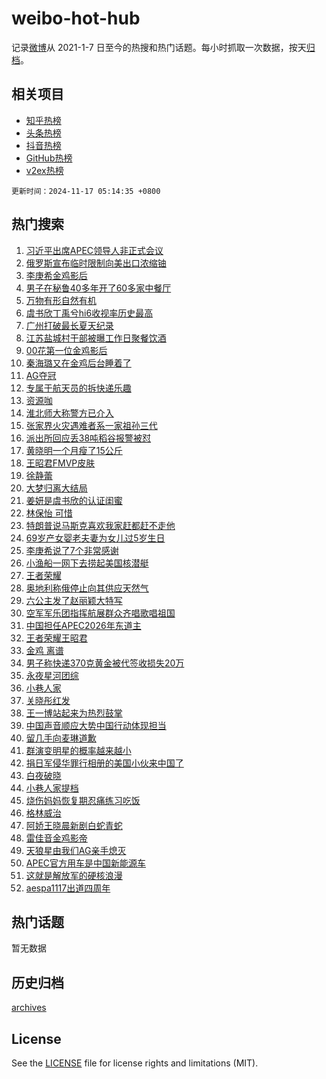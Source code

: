 # weibo-hot-hub

记录[微博](https://www.weibo.com)从 2021-1-7 日至今的热搜和热门话题。每小时抓取一次数据，按天[归档](archives)。

## 相关项目

- [知乎热榜](https://github.com/lonnyzhang423/zhihu-hot-hub)
- [头条热榜](https://github.com/lonnyzhang423/toutiao-hot-hub)
- [抖音热榜](https://github.com/lonnyzhang423/douyin-hot-hub)
- [GitHub热榜](https://github.com/lonnyzhang423/github-hot-hub)
- [v2ex热榜](https://github.com/lonnyzhang423/v2ex-hot-hub)


`更新时间：2024-11-17 05:14:35 +0800`

## 热门搜索

1. [习近平出席APEC领导人非正式会议](https://m.weibo.cn/search?containerid=100103type%3D1%26t%3D10%26q%3D%23%E4%B9%A0%E8%BF%91%E5%B9%B3%E5%87%BA%E5%B8%ADAPEC%E9%A2%86%E5%AF%BC%E4%BA%BA%E9%9D%9E%E6%AD%A3%E5%BC%8F%E4%BC%9A%E8%AE%AE%23&stream_entry_id=51&isnewpage=1&extparam=seat%3D1%26pos%3D0%26filter_type%3Drealtimehot%26stream_entry_id%3D51%26c_type%3D51%26dgr%3D0%26q%3D%2523%25E4%25B9%25A0%25E8%25BF%2591%25E5%25B9%25B3%25E5%2587%25BA%25E5%25B8%25ADAPEC%25E9%25A2%2586%25E5%25AF%25BC%25E4%25BA%25BA%25E9%259D%259E%25E6%25AD%25A3%25E5%25BC%258F%25E4%25BC%259A%25E8%25AE%25AE%2523%26cate%3D10103%26display_time%3D1731791674%26pre_seqid%3D1731791674163063337398)
1. [俄罗斯宣布临时限制向美出口浓缩铀](https://m.weibo.cn/search?containerid=100103type%3D1%26t%3D10%26q%3D%23%E4%BF%84%E7%BD%97%E6%96%AF%E5%AE%A3%E5%B8%83%E4%B8%B4%E6%97%B6%E9%99%90%E5%88%B6%E5%90%91%E7%BE%8E%E5%87%BA%E5%8F%A3%E6%B5%93%E7%BC%A9%E9%93%80%23&stream_entry_id=31&isnewpage=1&extparam=seat%3D1%26flag%3D2%26realpos%3D1%26stream_entry_id%3D31%26pos%3D0%26lcate%3D5001%26filter_type%3Drealtimehot%26cate%3D5001%26q%3D%2523%25E4%25BF%2584%25E7%25BD%2597%25E6%2596%25AF%25E5%25AE%25A3%25E5%25B8%2583%25E4%25B8%25B4%25E6%2597%25B6%25E9%2599%2590%25E5%2588%25B6%25E5%2590%2591%25E7%25BE%258E%25E5%2587%25BA%25E5%258F%25A3%25E6%25B5%2593%25E7%25BC%25A9%25E9%2593%2580%2523%26dgr%3D0%26c_type%3D31%26band_rank%3D1%26display_time%3D1731791674%26pre_seqid%3D1731791674163063337398)
1. [李庚希金鸡影后](https://m.weibo.cn/search?containerid=100103type%3D1%26t%3D10%26q%3D%23%E6%9D%8E%E5%BA%9A%E5%B8%8C%E9%87%91%E9%B8%A1%E5%BD%B1%E5%90%8E%23&stream_entry_id=31&isnewpage=1&extparam=seat%3D1%26flag%3D0%26realpos%3D2%26stream_entry_id%3D31%26pos%3D1%26lcate%3D5001%26filter_type%3Drealtimehot%26cate%3D5001%26q%3D%2523%25E6%259D%258E%25E5%25BA%259A%25E5%25B8%258C%25E9%2587%2591%25E9%25B8%25A1%25E5%25BD%25B1%25E5%2590%258E%2523%26dgr%3D0%26c_type%3D31%26band_rank%3D2%26display_time%3D1731791674%26pre_seqid%3D1731791674163063337398)
1. [男子在秘鲁40多年开了60多家中餐厅](https://m.weibo.cn/search?containerid=100103type%3D1%26t%3D10%26q%3D%23%E7%94%B7%E5%AD%90%E5%9C%A8%E7%A7%98%E9%B2%8140%E5%A4%9A%E5%B9%B4%E5%BC%80%E4%BA%8660%E5%A4%9A%E5%AE%B6%E4%B8%AD%E9%A4%90%E5%8E%85%23&stream_entry_id=31&isnewpage=1&extparam=seat%3D1%26flag%3D0%26realpos%3D3%26stream_entry_id%3D31%26pos%3D2%26lcate%3D5001%26filter_type%3Drealtimehot%26cate%3D5001%26q%3D%2523%25E7%2594%25B7%25E5%25AD%2590%25E5%259C%25A8%25E7%25A7%2598%25E9%25B2%258140%25E5%25A4%259A%25E5%25B9%25B4%25E5%25BC%2580%25E4%25BA%258660%25E5%25A4%259A%25E5%25AE%25B6%25E4%25B8%25AD%25E9%25A4%2590%25E5%258E%2585%2523%26dgr%3D0%26c_type%3D31%26band_rank%3D3%26display_time%3D1731791674%26pre_seqid%3D1731791674163063337398)
1. [万物有形自然有机](https://m.weibo.cn/search?containerid=100103type%3D1%26t%3D10%26q%3D%23%E4%B8%87%E7%89%A9%E6%9C%89%E5%BD%A2%E8%87%AA%E7%84%B6%E6%9C%89%E6%9C%BA%23&stream_entry_id=31&isnewpage=1&extparam=seat%3D1%26is_ad_pos%3D1%26stream_entry_id%3D31%26pos%3D3%26lcate%3D5001%26cate%3D5001%26band_rank%3D4%26filter_type%3Drealtimehot%26q%3D%2523%25E4%25B8%2587%25E7%2589%25A9%25E6%259C%2589%25E5%25BD%25A2%25E8%2587%25AA%25E7%2584%25B6%25E6%259C%2589%25E6%259C%25BA%2523%26c_type%3D31%26dgr%3D0%26topic_ad%3D1%26adid%3D264329%26display_time%3D1731791674%26pre_seqid%3D1731791674163063337398)
1. [虞书欣丁禹兮hi6收视率历史最高](https://m.weibo.cn/search?containerid=100103type%3D1%26t%3D10%26q%3D%23%E8%99%9E%E4%B9%A6%E6%AC%A3%E4%B8%81%E7%A6%B9%E5%85%AEhi6%E6%94%B6%E8%A7%86%E7%8E%87%E5%8E%86%E5%8F%B2%E6%9C%80%E9%AB%98%23&stream_entry_id=31&isnewpage=1&extparam=seat%3D1%26flag%3D0%26realpos%3D4%26stream_entry_id%3D31%26pos%3D4%26lcate%3D5001%26filter_type%3Drealtimehot%26cate%3D5001%26q%3D%2523%25E8%2599%259E%25E4%25B9%25A6%25E6%25AC%25A3%25E4%25B8%2581%25E7%25A6%25B9%25E5%2585%25AEhi6%25E6%2594%25B6%25E8%25A7%2586%25E7%258E%2587%25E5%258E%2586%25E5%258F%25B2%25E6%259C%2580%25E9%25AB%2598%2523%26dgr%3D0%26c_type%3D31%26band_rank%3D4%26display_time%3D1731791674%26pre_seqid%3D1731791674163063337398)
1. [广州打破最长夏天纪录](https://m.weibo.cn/search?containerid=100103type%3D1%26t%3D10%26q%3D%23%E5%B9%BF%E5%B7%9E%E6%89%93%E7%A0%B4%E6%9C%80%E9%95%BF%E5%A4%8F%E5%A4%A9%E7%BA%AA%E5%BD%95%23&stream_entry_id=31&isnewpage=1&extparam=seat%3D1%26flag%3D0%26realpos%3D5%26stream_entry_id%3D31%26pos%3D5%26lcate%3D5001%26filter_type%3Drealtimehot%26cate%3D5001%26q%3D%2523%25E5%25B9%25BF%25E5%25B7%259E%25E6%2589%2593%25E7%25A0%25B4%25E6%259C%2580%25E9%2595%25BF%25E5%25A4%258F%25E5%25A4%25A9%25E7%25BA%25AA%25E5%25BD%2595%2523%26dgr%3D0%26c_type%3D31%26band_rank%3D5%26display_time%3D1731791674%26pre_seqid%3D1731791674163063337398)
1. [江苏盐城村干部被曝工作日聚餐饮酒](https://m.weibo.cn/search?containerid=100103type%3D1%26t%3D10%26q%3D%23%E6%B1%9F%E8%8B%8F%E7%9B%90%E5%9F%8E%E6%9D%91%E5%B9%B2%E9%83%A8%E8%A2%AB%E6%9B%9D%E5%B7%A5%E4%BD%9C%E6%97%A5%E8%81%9A%E9%A4%90%E9%A5%AE%E9%85%92%23&stream_entry_id=31&isnewpage=1&extparam=seat%3D1%26flag%3D0%26realpos%3D6%26stream_entry_id%3D31%26pos%3D6%26lcate%3D5001%26filter_type%3Drealtimehot%26cate%3D5001%26q%3D%2523%25E6%25B1%259F%25E8%258B%258F%25E7%259B%2590%25E5%259F%258E%25E6%259D%2591%25E5%25B9%25B2%25E9%2583%25A8%25E8%25A2%25AB%25E6%259B%259D%25E5%25B7%25A5%25E4%25BD%259C%25E6%2597%25A5%25E8%2581%259A%25E9%25A4%2590%25E9%25A5%25AE%25E9%2585%2592%2523%26dgr%3D0%26c_type%3D31%26band_rank%3D6%26display_time%3D1731791674%26pre_seqid%3D1731791674163063337398)
1. [00花第一位金鸡影后](https://m.weibo.cn/search?containerid=100103type%3D1%26t%3D10%26q%3D00%E8%8A%B1%E7%AC%AC%E4%B8%80%E4%BD%8D%E9%87%91%E9%B8%A1%E5%BD%B1%E5%90%8E&stream_entry_id=31&isnewpage=1&extparam=seat%3D1%26flag%3D0%26realpos%3D7%26stream_entry_id%3D31%26pos%3D7%26lcate%3D5001%26filter_type%3Drealtimehot%26cate%3D5001%26q%3D00%25E8%258A%25B1%25E7%25AC%25AC%25E4%25B8%2580%25E4%25BD%258D%25E9%2587%2591%25E9%25B8%25A1%25E5%25BD%25B1%25E5%2590%258E%26dgr%3D0%26c_type%3D31%26band_rank%3D7%26display_time%3D1731791674%26pre_seqid%3D1731791674163063337398)
1. [秦海璐又在金鸡后台睡着了](https://m.weibo.cn/search?containerid=100103type%3D1%26t%3D10%26q%3D%E7%A7%A6%E6%B5%B7%E7%92%90%E5%8F%88%E5%9C%A8%E9%87%91%E9%B8%A1%E5%90%8E%E5%8F%B0%E7%9D%A1%E7%9D%80%E4%BA%86&stream_entry_id=31&isnewpage=1&extparam=seat%3D1%26flag%3D2%26realpos%3D8%26stream_entry_id%3D31%26pos%3D8%26lcate%3D5001%26filter_type%3Drealtimehot%26cate%3D5001%26q%3D%25E7%25A7%25A6%25E6%25B5%25B7%25E7%2592%2590%25E5%258F%2588%25E5%259C%25A8%25E9%2587%2591%25E9%25B8%25A1%25E5%2590%258E%25E5%258F%25B0%25E7%259D%25A1%25E7%259D%2580%25E4%25BA%2586%26dgr%3D0%26c_type%3D31%26band_rank%3D8%26display_time%3D1731791674%26pre_seqid%3D1731791674163063337398)
1. [AG夺冠](https://m.weibo.cn/search?containerid=100103type%3D1%26t%3D10%26q%3DAG%E5%A4%BA%E5%86%A0&stream_entry_id=31&isnewpage=1&extparam=seat%3D1%26flag%3D16%26realpos%3D9%26stream_entry_id%3D31%26pos%3D9%26lcate%3D5001%26filter_type%3Drealtimehot%26cate%3D5001%26q%3DAG%25E5%25A4%25BA%25E5%2586%25A0%26dgr%3D0%26c_type%3D31%26band_rank%3D9%26display_time%3D1731791674%26pre_seqid%3D1731791674163063337398)
1. [专属于航天员的拆快递乐趣](https://m.weibo.cn/search?containerid=100103type%3D1%26t%3D10%26q%3D%23%E4%B8%93%E5%B1%9E%E4%BA%8E%E8%88%AA%E5%A4%A9%E5%91%98%E7%9A%84%E6%8B%86%E5%BF%AB%E9%80%92%E4%B9%90%E8%B6%A3%23&stream_entry_id=31&isnewpage=1&extparam=seat%3D1%26flag%3D1%26realpos%3D10%26stream_entry_id%3D31%26pos%3D10%26lcate%3D5001%26filter_type%3Drealtimehot%26cate%3D5001%26q%3D%2523%25E4%25B8%2593%25E5%25B1%259E%25E4%25BA%258E%25E8%2588%25AA%25E5%25A4%25A9%25E5%2591%2598%25E7%259A%2584%25E6%258B%2586%25E5%25BF%25AB%25E9%2580%2592%25E4%25B9%2590%25E8%25B6%25A3%2523%26dgr%3D0%26c_type%3D31%26band_rank%3D10%26display_time%3D1731791674%26pre_seqid%3D1731791674163063337398)
1. [资源咖](https://m.weibo.cn/search?containerid=100103type%3D1%26t%3D10%26q%3D%E8%B5%84%E6%BA%90%E5%92%96&stream_entry_id=31&isnewpage=1&extparam=seat%3D1%26flag%3D2%26realpos%3D11%26stream_entry_id%3D31%26pos%3D11%26lcate%3D5001%26filter_type%3Drealtimehot%26cate%3D5001%26q%3D%25E8%25B5%2584%25E6%25BA%2590%25E5%2592%2596%26dgr%3D0%26c_type%3D31%26band_rank%3D11%26display_time%3D1731791674%26pre_seqid%3D1731791674163063337398)
1. [淮北师大称警方已介入](https://m.weibo.cn/search?containerid=100103type%3D1%26t%3D10%26q%3D%23%E6%B7%AE%E5%8C%97%E5%B8%88%E5%A4%A7%E7%A7%B0%E8%AD%A6%E6%96%B9%E5%B7%B2%E4%BB%8B%E5%85%A5%23&stream_entry_id=31&isnewpage=1&extparam=seat%3D1%26flag%3D1%26realpos%3D12%26stream_entry_id%3D31%26pos%3D12%26lcate%3D5001%26filter_type%3Drealtimehot%26cate%3D5001%26q%3D%2523%25E6%25B7%25AE%25E5%258C%2597%25E5%25B8%2588%25E5%25A4%25A7%25E7%25A7%25B0%25E8%25AD%25A6%25E6%2596%25B9%25E5%25B7%25B2%25E4%25BB%258B%25E5%2585%25A5%2523%26dgr%3D0%26c_type%3D31%26band_rank%3D12%26display_time%3D1731791674%26pre_seqid%3D1731791674163063337398)
1. [张家界火灾遇难者系一家祖孙三代](https://m.weibo.cn/search?containerid=100103type%3D1%26t%3D10%26q%3D%23%E5%BC%A0%E5%AE%B6%E7%95%8C%E7%81%AB%E7%81%BE%E9%81%87%E9%9A%BE%E8%80%85%E7%B3%BB%E4%B8%80%E5%AE%B6%E7%A5%96%E5%AD%99%E4%B8%89%E4%BB%A3%23&stream_entry_id=31&isnewpage=1&extparam=seat%3D1%26flag%3D2%26realpos%3D13%26stream_entry_id%3D31%26pos%3D13%26lcate%3D5001%26filter_type%3Drealtimehot%26cate%3D5001%26q%3D%2523%25E5%25BC%25A0%25E5%25AE%25B6%25E7%2595%258C%25E7%2581%25AB%25E7%2581%25BE%25E9%2581%2587%25E9%259A%25BE%25E8%2580%2585%25E7%25B3%25BB%25E4%25B8%2580%25E5%25AE%25B6%25E7%25A5%2596%25E5%25AD%2599%25E4%25B8%2589%25E4%25BB%25A3%2523%26dgr%3D0%26c_type%3D31%26band_rank%3D13%26display_time%3D1731791674%26pre_seqid%3D1731791674163063337398)
1. [派出所回应丢38吨稻谷报警被怼](https://m.weibo.cn/search?containerid=100103type%3D1%26t%3D10%26q%3D%23%E6%B4%BE%E5%87%BA%E6%89%80%E5%9B%9E%E5%BA%94%E4%B8%A238%E5%90%A8%E7%A8%BB%E8%B0%B7%E6%8A%A5%E8%AD%A6%E8%A2%AB%E6%80%BC%23&stream_entry_id=31&isnewpage=1&extparam=seat%3D1%26flag%3D0%26realpos%3D14%26stream_entry_id%3D31%26pos%3D14%26lcate%3D5001%26filter_type%3Drealtimehot%26cate%3D5001%26q%3D%2523%25E6%25B4%25BE%25E5%2587%25BA%25E6%2589%2580%25E5%259B%259E%25E5%25BA%2594%25E4%25B8%25A238%25E5%2590%25A8%25E7%25A8%25BB%25E8%25B0%25B7%25E6%258A%25A5%25E8%25AD%25A6%25E8%25A2%25AB%25E6%2580%25BC%2523%26dgr%3D0%26c_type%3D31%26band_rank%3D14%26display_time%3D1731791674%26pre_seqid%3D1731791674163063337398)
1. [黄晓明一个月瘦了15公斤](https://m.weibo.cn/search?containerid=100103type%3D1%26t%3D10%26q%3D%E9%BB%84%E6%99%93%E6%98%8E%E4%B8%80%E4%B8%AA%E6%9C%88%E7%98%A6%E4%BA%8615%E5%85%AC%E6%96%A4&stream_entry_id=31&isnewpage=1&extparam=seat%3D1%26flag%3D2%26realpos%3D15%26stream_entry_id%3D31%26pos%3D15%26lcate%3D5001%26filter_type%3Drealtimehot%26cate%3D5001%26q%3D%25E9%25BB%2584%25E6%2599%2593%25E6%2598%258E%25E4%25B8%2580%25E4%25B8%25AA%25E6%259C%2588%25E7%2598%25A6%25E4%25BA%258615%25E5%2585%25AC%25E6%2596%25A4%26dgr%3D0%26c_type%3D31%26band_rank%3D15%26display_time%3D1731791674%26pre_seqid%3D1731791674163063337398)
1. [王昭君FMVP皮肤](https://m.weibo.cn/search?containerid=100103type%3D1%26t%3D10%26q%3D%23%E7%8E%8B%E6%98%AD%E5%90%9BFMVP%E7%9A%AE%E8%82%A4%23&stream_entry_id=31&isnewpage=1&extparam=seat%3D1%26flag%3D0%26realpos%3D16%26stream_entry_id%3D31%26pos%3D16%26lcate%3D5001%26filter_type%3Drealtimehot%26cate%3D5001%26q%3D%2523%25E7%258E%258B%25E6%2598%25AD%25E5%2590%259BFMVP%25E7%259A%25AE%25E8%2582%25A4%2523%26dgr%3D0%26c_type%3D31%26band_rank%3D16%26display_time%3D1731791674%26pre_seqid%3D1731791674163063337398)
1. [徐静蕾](https://m.weibo.cn/search?containerid=100103type%3D1%26t%3D10%26q%3D%E5%BE%90%E9%9D%99%E8%95%BE&stream_entry_id=31&isnewpage=1&extparam=seat%3D1%26flag%3D0%26realpos%3D17%26stream_entry_id%3D31%26pos%3D17%26lcate%3D5001%26filter_type%3Drealtimehot%26cate%3D5001%26q%3D%25E5%25BE%2590%25E9%259D%2599%25E8%2595%25BE%26dgr%3D0%26c_type%3D31%26band_rank%3D17%26display_time%3D1731791674%26pre_seqid%3D1731791674163063337398)
1. [大梦归离大结局](https://m.weibo.cn/search?containerid=100103type%3D1%26t%3D10%26q%3D%23%E5%A4%A7%E6%A2%A6%E5%BD%92%E7%A6%BB%E5%A4%A7%E7%BB%93%E5%B1%80%23&stream_entry_id=31&isnewpage=1&extparam=seat%3D1%26flag%3D0%26realpos%3D18%26stream_entry_id%3D31%26pos%3D18%26lcate%3D5001%26filter_type%3Drealtimehot%26cate%3D5001%26q%3D%2523%25E5%25A4%25A7%25E6%25A2%25A6%25E5%25BD%2592%25E7%25A6%25BB%25E5%25A4%25A7%25E7%25BB%2593%25E5%25B1%2580%2523%26dgr%3D0%26c_type%3D31%26band_rank%3D18%26display_time%3D1731791674%26pre_seqid%3D1731791674163063337398)
1. [姜妍是虞书欣的认证闺蜜](https://m.weibo.cn/search?containerid=100103type%3D1%26t%3D10%26q%3D%23%E5%A7%9C%E5%A6%8D%E6%98%AF%E8%99%9E%E4%B9%A6%E6%AC%A3%E7%9A%84%E8%AE%A4%E8%AF%81%E9%97%BA%E8%9C%9C%23&stream_entry_id=31&isnewpage=1&extparam=seat%3D1%26flag%3D0%26realpos%3D19%26stream_entry_id%3D31%26pos%3D19%26lcate%3D5001%26filter_type%3Drealtimehot%26cate%3D5001%26q%3D%2523%25E5%25A7%259C%25E5%25A6%258D%25E6%2598%25AF%25E8%2599%259E%25E4%25B9%25A6%25E6%25AC%25A3%25E7%259A%2584%25E8%25AE%25A4%25E8%25AF%2581%25E9%2597%25BA%25E8%259C%259C%2523%26dgr%3D0%26c_type%3D31%26band_rank%3D19%26display_time%3D1731791674%26pre_seqid%3D1731791674163063337398)
1. [林保怡 可惜](https://m.weibo.cn/search?containerid=100103type%3D1%26t%3D10%26q%3D%E6%9E%97%E4%BF%9D%E6%80%A1+%E5%8F%AF%E6%83%9C&stream_entry_id=31&isnewpage=1&extparam=seat%3D1%26flag%3D0%26realpos%3D20%26stream_entry_id%3D31%26pos%3D20%26lcate%3D5001%26filter_type%3Drealtimehot%26cate%3D5001%26q%3D%25E6%259E%2597%25E4%25BF%259D%25E6%2580%25A1%2520%25E5%258F%25AF%25E6%2583%259C%26dgr%3D0%26c_type%3D31%26band_rank%3D20%26display_time%3D1731791674%26pre_seqid%3D1731791674163063337398)
1. [特朗普说马斯克喜欢我家赶都赶不走他](https://m.weibo.cn/search?containerid=100103type%3D1%26t%3D10%26q%3D%23%E7%89%B9%E6%9C%97%E6%99%AE%E8%AF%B4%E9%A9%AC%E6%96%AF%E5%85%8B%E5%96%9C%E6%AC%A2%E6%88%91%E5%AE%B6%E8%B5%B6%E9%83%BD%E8%B5%B6%E4%B8%8D%E8%B5%B0%E4%BB%96%23&stream_entry_id=31&isnewpage=1&extparam=seat%3D1%26flag%3D2%26realpos%3D21%26stream_entry_id%3D31%26pos%3D21%26lcate%3D5001%26filter_type%3Drealtimehot%26cate%3D5001%26q%3D%2523%25E7%2589%25B9%25E6%259C%2597%25E6%2599%25AE%25E8%25AF%25B4%25E9%25A9%25AC%25E6%2596%25AF%25E5%2585%258B%25E5%2596%259C%25E6%25AC%25A2%25E6%2588%2591%25E5%25AE%25B6%25E8%25B5%25B6%25E9%2583%25BD%25E8%25B5%25B6%25E4%25B8%258D%25E8%25B5%25B0%25E4%25BB%2596%2523%26dgr%3D0%26c_type%3D31%26band_rank%3D21%26display_time%3D1731791674%26pre_seqid%3D1731791674163063337398)
1. [69岁产女婴老夫妻为女儿过5岁生日](https://m.weibo.cn/search?containerid=100103type%3D1%26t%3D10%26q%3D%2369%E5%B2%81%E4%BA%A7%E5%A5%B3%E5%A9%B4%E8%80%81%E5%A4%AB%E5%A6%BB%E4%B8%BA%E5%A5%B3%E5%84%BF%E8%BF%875%E5%B2%81%E7%94%9F%E6%97%A5%23&stream_entry_id=31&isnewpage=1&extparam=seat%3D1%26flag%3D32768%26realpos%3D22%26stream_entry_id%3D31%26pos%3D22%26lcate%3D5001%26filter_type%3Drealtimehot%26cate%3D5001%26q%3D%252369%25E5%25B2%2581%25E4%25BA%25A7%25E5%25A5%25B3%25E5%25A9%25B4%25E8%2580%2581%25E5%25A4%25AB%25E5%25A6%25BB%25E4%25B8%25BA%25E5%25A5%25B3%25E5%2584%25BF%25E8%25BF%25875%25E5%25B2%2581%25E7%2594%259F%25E6%2597%25A5%2523%26dgr%3D0%26c_type%3D31%26band_rank%3D22%26display_time%3D1731791674%26pre_seqid%3D1731791674163063337398)
1. [李庚希说了7个非常感谢](https://m.weibo.cn/search?containerid=100103type%3D1%26t%3D10%26q%3D%23%E6%9D%8E%E5%BA%9A%E5%B8%8C%E8%AF%B4%E4%BA%867%E4%B8%AA%E9%9D%9E%E5%B8%B8%E6%84%9F%E8%B0%A2%23&stream_entry_id=31&isnewpage=1&extparam=seat%3D1%26flag%3D0%26realpos%3D23%26stream_entry_id%3D31%26pos%3D23%26lcate%3D5001%26filter_type%3Drealtimehot%26cate%3D5001%26q%3D%2523%25E6%259D%258E%25E5%25BA%259A%25E5%25B8%258C%25E8%25AF%25B4%25E4%25BA%25867%25E4%25B8%25AA%25E9%259D%259E%25E5%25B8%25B8%25E6%2584%259F%25E8%25B0%25A2%2523%26dgr%3D0%26c_type%3D31%26band_rank%3D23%26display_time%3D1731791674%26pre_seqid%3D1731791674163063337398)
1. [小渔船一网下去捞起美国核潜艇](https://m.weibo.cn/search?containerid=100103type%3D1%26t%3D10%26q%3D%23%E5%B0%8F%E6%B8%94%E8%88%B9%E4%B8%80%E7%BD%91%E4%B8%8B%E5%8E%BB%E6%8D%9E%E8%B5%B7%E7%BE%8E%E5%9B%BD%E6%A0%B8%E6%BD%9C%E8%89%87%23&stream_entry_id=31&isnewpage=1&extparam=seat%3D1%26flag%3D0%26realpos%3D24%26stream_entry_id%3D31%26pos%3D24%26lcate%3D5001%26filter_type%3Drealtimehot%26cate%3D5001%26q%3D%2523%25E5%25B0%258F%25E6%25B8%2594%25E8%2588%25B9%25E4%25B8%2580%25E7%25BD%2591%25E4%25B8%258B%25E5%258E%25BB%25E6%258D%259E%25E8%25B5%25B7%25E7%25BE%258E%25E5%259B%25BD%25E6%25A0%25B8%25E6%25BD%259C%25E8%2589%2587%2523%26dgr%3D0%26c_type%3D31%26band_rank%3D24%26display_time%3D1731791674%26pre_seqid%3D1731791674163063337398)
1. [王者荣耀](https://m.weibo.cn/search?containerid=100103type%3D1%26t%3D10%26q%3D%E7%8E%8B%E8%80%85%E8%8D%A3%E8%80%80&stream_entry_id=31&isnewpage=1&extparam=seat%3D1%26flag%3D0%26realpos%3D25%26stream_entry_id%3D31%26pos%3D25%26lcate%3D5001%26filter_type%3Drealtimehot%26cate%3D5001%26q%3D%25E7%258E%258B%25E8%2580%2585%25E8%258D%25A3%25E8%2580%2580%26dgr%3D0%26c_type%3D31%26band_rank%3D25%26display_time%3D1731791674%26pre_seqid%3D1731791674163063337398)
1. [奥地利称俄停止向其供应天然气](https://m.weibo.cn/search?containerid=100103type%3D1%26t%3D10%26q%3D%23%E5%A5%A5%E5%9C%B0%E5%88%A9%E7%A7%B0%E4%BF%84%E5%81%9C%E6%AD%A2%E5%90%91%E5%85%B6%E4%BE%9B%E5%BA%94%E5%A4%A9%E7%84%B6%E6%B0%94%23&stream_entry_id=31&isnewpage=1&extparam=seat%3D1%26flag%3D0%26realpos%3D26%26stream_entry_id%3D31%26pos%3D26%26lcate%3D5001%26filter_type%3Drealtimehot%26cate%3D5001%26q%3D%2523%25E5%25A5%25A5%25E5%259C%25B0%25E5%2588%25A9%25E7%25A7%25B0%25E4%25BF%2584%25E5%2581%259C%25E6%25AD%25A2%25E5%2590%2591%25E5%2585%25B6%25E4%25BE%259B%25E5%25BA%2594%25E5%25A4%25A9%25E7%2584%25B6%25E6%25B0%2594%2523%26dgr%3D0%26c_type%3D31%26band_rank%3D26%26display_time%3D1731791674%26pre_seqid%3D1731791674163063337398)
1. [六公主发了赵丽颖大特写](https://m.weibo.cn/search?containerid=100103type%3D1%26t%3D10%26q%3D%23%E5%85%AD%E5%85%AC%E4%B8%BB%E5%8F%91%E4%BA%86%E8%B5%B5%E4%B8%BD%E9%A2%96%E5%A4%A7%E7%89%B9%E5%86%99%23&stream_entry_id=31&isnewpage=1&extparam=seat%3D1%26flag%3D0%26realpos%3D27%26stream_entry_id%3D31%26pos%3D27%26lcate%3D5001%26filter_type%3Drealtimehot%26cate%3D5001%26q%3D%2523%25E5%2585%25AD%25E5%2585%25AC%25E4%25B8%25BB%25E5%258F%2591%25E4%25BA%2586%25E8%25B5%25B5%25E4%25B8%25BD%25E9%25A2%2596%25E5%25A4%25A7%25E7%2589%25B9%25E5%2586%2599%2523%26dgr%3D0%26c_type%3D31%26band_rank%3D27%26display_time%3D1731791674%26pre_seqid%3D1731791674163063337398)
1. [空军军乐团指挥航展群众齐唱歌唱祖国](https://m.weibo.cn/search?containerid=100103type%3D1%26t%3D10%26q%3D%23%E7%A9%BA%E5%86%9B%E5%86%9B%E4%B9%90%E5%9B%A2%E6%8C%87%E6%8C%A5%E8%88%AA%E5%B1%95%E7%BE%A4%E4%BC%97%E9%BD%90%E5%94%B1%E6%AD%8C%E5%94%B1%E7%A5%96%E5%9B%BD%23&stream_entry_id=31&isnewpage=1&extparam=seat%3D1%26flag%3D0%26realpos%3D28%26stream_entry_id%3D31%26pos%3D28%26lcate%3D5001%26filter_type%3Drealtimehot%26cate%3D5001%26q%3D%2523%25E7%25A9%25BA%25E5%2586%259B%25E5%2586%259B%25E4%25B9%2590%25E5%259B%25A2%25E6%258C%2587%25E6%258C%25A5%25E8%2588%25AA%25E5%25B1%2595%25E7%25BE%25A4%25E4%25BC%2597%25E9%25BD%2590%25E5%2594%25B1%25E6%25AD%258C%25E5%2594%25B1%25E7%25A5%2596%25E5%259B%25BD%2523%26dgr%3D0%26c_type%3D31%26band_rank%3D28%26display_time%3D1731791674%26pre_seqid%3D1731791674163063337398)
1. [中国担任APEC2026年东道主](https://m.weibo.cn/search?containerid=100103type%3D1%26t%3D10%26q%3D%23%E4%B8%AD%E5%9B%BD%E6%8B%85%E4%BB%BBAPEC2026%E5%B9%B4%E4%B8%9C%E9%81%93%E4%B8%BB%23&stream_entry_id=31&isnewpage=1&extparam=seat%3D1%26flag%3D0%26realpos%3D29%26stream_entry_id%3D31%26pos%3D29%26lcate%3D5001%26filter_type%3Drealtimehot%26cate%3D5001%26q%3D%2523%25E4%25B8%25AD%25E5%259B%25BD%25E6%258B%2585%25E4%25BB%25BBAPEC2026%25E5%25B9%25B4%25E4%25B8%259C%25E9%2581%2593%25E4%25B8%25BB%2523%26dgr%3D0%26c_type%3D31%26band_rank%3D29%26display_time%3D1731791674%26pre_seqid%3D1731791674163063337398)
1. [王者荣耀王昭君](https://m.weibo.cn/search?containerid=100103type%3D1%26t%3D10%26q%3D%E7%8E%8B%E8%80%85%E8%8D%A3%E8%80%80%E7%8E%8B%E6%98%AD%E5%90%9B&stream_entry_id=31&isnewpage=1&extparam=seat%3D1%26flag%3D0%26realpos%3D30%26stream_entry_id%3D31%26pos%3D30%26lcate%3D5001%26filter_type%3Drealtimehot%26cate%3D5001%26q%3D%25E7%258E%258B%25E8%2580%2585%25E8%258D%25A3%25E8%2580%2580%25E7%258E%258B%25E6%2598%25AD%25E5%2590%259B%26dgr%3D0%26c_type%3D31%26band_rank%3D30%26display_time%3D1731791674%26pre_seqid%3D1731791674163063337398)
1. [金鸡 离谱](https://m.weibo.cn/search?containerid=100103type%3D1%26t%3D10%26q%3D%E9%87%91%E9%B8%A1+%E7%A6%BB%E8%B0%B1&stream_entry_id=31&isnewpage=1&extparam=seat%3D1%26flag%3D0%26realpos%3D31%26stream_entry_id%3D31%26pos%3D31%26lcate%3D5001%26filter_type%3Drealtimehot%26cate%3D5001%26q%3D%25E9%2587%2591%25E9%25B8%25A1%2520%25E7%25A6%25BB%25E8%25B0%25B1%26dgr%3D0%26c_type%3D31%26band_rank%3D31%26display_time%3D1731791674%26pre_seqid%3D1731791674163063337398)
1. [男子称快递370克黄金被代签收损失20万](https://m.weibo.cn/search?containerid=100103type%3D1%26t%3D10%26q%3D%23%E7%94%B7%E5%AD%90%E7%A7%B0%E5%BF%AB%E9%80%92370%E5%85%8B%E9%BB%84%E9%87%91%E8%A2%AB%E4%BB%A3%E7%AD%BE%E6%94%B6%E6%8D%9F%E5%A4%B120%E4%B8%87%23&stream_entry_id=31&isnewpage=1&extparam=seat%3D1%26flag%3D1%26realpos%3D32%26stream_entry_id%3D31%26pos%3D32%26lcate%3D5001%26filter_type%3Drealtimehot%26cate%3D5001%26q%3D%2523%25E7%2594%25B7%25E5%25AD%2590%25E7%25A7%25B0%25E5%25BF%25AB%25E9%2580%2592370%25E5%2585%258B%25E9%25BB%2584%25E9%2587%2591%25E8%25A2%25AB%25E4%25BB%25A3%25E7%25AD%25BE%25E6%2594%25B6%25E6%258D%259F%25E5%25A4%25B120%25E4%25B8%2587%2523%26dgr%3D0%26c_type%3D31%26band_rank%3D32%26display_time%3D1731791674%26pre_seqid%3D1731791674163063337398)
1. [永夜星河团综](https://m.weibo.cn/search?containerid=100103type%3D1%26t%3D10%26q%3D%23%E6%B0%B8%E5%A4%9C%E6%98%9F%E6%B2%B3%E5%9B%A2%E7%BB%BC%23&stream_entry_id=31&isnewpage=1&extparam=seat%3D1%26flag%3D0%26realpos%3D33%26stream_entry_id%3D31%26pos%3D33%26lcate%3D5001%26filter_type%3Drealtimehot%26cate%3D5001%26q%3D%2523%25E6%25B0%25B8%25E5%25A4%259C%25E6%2598%259F%25E6%25B2%25B3%25E5%259B%25A2%25E7%25BB%25BC%2523%26dgr%3D0%26c_type%3D31%26band_rank%3D33%26display_time%3D1731791674%26pre_seqid%3D1731791674163063337398)
1. [小巷人家](https://m.weibo.cn/search?containerid=100103type%3D1%26t%3D10%26q%3D%E5%B0%8F%E5%B7%B7%E4%BA%BA%E5%AE%B6&stream_entry_id=31&isnewpage=1&extparam=seat%3D1%26flag%3D0%26realpos%3D34%26stream_entry_id%3D31%26pos%3D34%26lcate%3D5001%26filter_type%3Drealtimehot%26cate%3D5001%26q%3D%25E5%25B0%258F%25E5%25B7%25B7%25E4%25BA%25BA%25E5%25AE%25B6%26dgr%3D0%26c_type%3D31%26band_rank%3D34%26display_time%3D1731791674%26pre_seqid%3D1731791674163063337398)
1. [关晓彤红发](https://m.weibo.cn/search?containerid=100103type%3D1%26t%3D10%26q%3D%E5%85%B3%E6%99%93%E5%BD%A4%E7%BA%A2%E5%8F%91&stream_entry_id=31&isnewpage=1&extparam=seat%3D1%26flag%3D0%26realpos%3D35%26stream_entry_id%3D31%26pos%3D35%26lcate%3D5001%26filter_type%3Drealtimehot%26cate%3D5001%26q%3D%25E5%2585%25B3%25E6%2599%2593%25E5%25BD%25A4%25E7%25BA%25A2%25E5%258F%2591%26dgr%3D0%26c_type%3D31%26band_rank%3D35%26display_time%3D1731791674%26pre_seqid%3D1731791674163063337398)
1. [王一博站起来为热烈鼓掌](https://m.weibo.cn/search?containerid=100103type%3D1%26t%3D10%26q%3D%23%E7%8E%8B%E4%B8%80%E5%8D%9A%E7%AB%99%E8%B5%B7%E6%9D%A5%E4%B8%BA%E7%83%AD%E7%83%88%E9%BC%93%E6%8E%8C%23&stream_entry_id=31&isnewpage=1&extparam=seat%3D1%26flag%3D0%26realpos%3D36%26stream_entry_id%3D31%26pos%3D36%26lcate%3D5001%26filter_type%3Drealtimehot%26cate%3D5001%26q%3D%2523%25E7%258E%258B%25E4%25B8%2580%25E5%258D%259A%25E7%25AB%2599%25E8%25B5%25B7%25E6%259D%25A5%25E4%25B8%25BA%25E7%2583%25AD%25E7%2583%2588%25E9%25BC%2593%25E6%258E%258C%2523%26dgr%3D0%26c_type%3D31%26band_rank%3D36%26display_time%3D1731791674%26pre_seqid%3D1731791674163063337398)
1. [中国声音顺应大势中国行动体现担当](https://m.weibo.cn/search?containerid=100103type%3D1%26t%3D10%26q%3D%23%E4%B8%AD%E5%9B%BD%E5%A3%B0%E9%9F%B3%E9%A1%BA%E5%BA%94%E5%A4%A7%E5%8A%BF%E4%B8%AD%E5%9B%BD%E8%A1%8C%E5%8A%A8%E4%BD%93%E7%8E%B0%E6%8B%85%E5%BD%93%23&stream_entry_id=31&isnewpage=1&extparam=seat%3D1%26flag%3D1%26realpos%3D37%26stream_entry_id%3D31%26pos%3D37%26lcate%3D5001%26filter_type%3Drealtimehot%26cate%3D5001%26q%3D%2523%25E4%25B8%25AD%25E5%259B%25BD%25E5%25A3%25B0%25E9%259F%25B3%25E9%25A1%25BA%25E5%25BA%2594%25E5%25A4%25A7%25E5%258A%25BF%25E4%25B8%25AD%25E5%259B%25BD%25E8%25A1%258C%25E5%258A%25A8%25E4%25BD%2593%25E7%258E%25B0%25E6%258B%2585%25E5%25BD%2593%2523%26dgr%3D0%26c_type%3D31%26band_rank%3D37%26display_time%3D1731791674%26pre_seqid%3D1731791674163063337398)
1. [留几手向麦琳道歉](https://m.weibo.cn/search?containerid=100103type%3D1%26t%3D10%26q%3D%23%E7%95%99%E5%87%A0%E6%89%8B%E5%90%91%E9%BA%A6%E7%90%B3%E9%81%93%E6%AD%89%23&stream_entry_id=31&isnewpage=1&extparam=seat%3D1%26flag%3D0%26realpos%3D38%26stream_entry_id%3D31%26pos%3D38%26lcate%3D5001%26filter_type%3Drealtimehot%26cate%3D5001%26q%3D%2523%25E7%2595%2599%25E5%2587%25A0%25E6%2589%258B%25E5%2590%2591%25E9%25BA%25A6%25E7%2590%25B3%25E9%2581%2593%25E6%25AD%2589%2523%26dgr%3D0%26c_type%3D31%26band_rank%3D38%26display_time%3D1731791674%26pre_seqid%3D1731791674163063337398)
1. [群演变明星的概率越来越小](https://m.weibo.cn/search?containerid=100103type%3D1%26t%3D10%26q%3D%23%E7%BE%A4%E6%BC%94%E5%8F%98%E6%98%8E%E6%98%9F%E7%9A%84%E6%A6%82%E7%8E%87%E8%B6%8A%E6%9D%A5%E8%B6%8A%E5%B0%8F%23&stream_entry_id=31&isnewpage=1&extparam=seat%3D1%26flag%3D0%26realpos%3D39%26stream_entry_id%3D31%26pos%3D39%26lcate%3D5001%26filter_type%3Drealtimehot%26cate%3D5001%26q%3D%2523%25E7%25BE%25A4%25E6%25BC%2594%25E5%258F%2598%25E6%2598%258E%25E6%2598%259F%25E7%259A%2584%25E6%25A6%2582%25E7%258E%2587%25E8%25B6%258A%25E6%259D%25A5%25E8%25B6%258A%25E5%25B0%258F%2523%26dgr%3D0%26c_type%3D31%26band_rank%3D39%26display_time%3D1731791674%26pre_seqid%3D1731791674163063337398)
1. [捐日军侵华罪行相册的美国小伙来中国了](https://m.weibo.cn/search?containerid=100103type%3D1%26t%3D10%26q%3D%23%E6%8D%90%E6%97%A5%E5%86%9B%E4%BE%B5%E5%8D%8E%E7%BD%AA%E8%A1%8C%E7%9B%B8%E5%86%8C%E7%9A%84%E7%BE%8E%E5%9B%BD%E5%B0%8F%E4%BC%99%E6%9D%A5%E4%B8%AD%E5%9B%BD%E4%BA%86%23&stream_entry_id=31&isnewpage=1&extparam=seat%3D1%26flag%3D0%26realpos%3D40%26stream_entry_id%3D31%26pos%3D40%26lcate%3D5001%26filter_type%3Drealtimehot%26cate%3D5001%26q%3D%2523%25E6%258D%2590%25E6%2597%25A5%25E5%2586%259B%25E4%25BE%25B5%25E5%258D%258E%25E7%25BD%25AA%25E8%25A1%258C%25E7%259B%25B8%25E5%2586%258C%25E7%259A%2584%25E7%25BE%258E%25E5%259B%25BD%25E5%25B0%258F%25E4%25BC%2599%25E6%259D%25A5%25E4%25B8%25AD%25E5%259B%25BD%25E4%25BA%2586%2523%26dgr%3D0%26c_type%3D31%26band_rank%3D40%26display_time%3D1731791674%26pre_seqid%3D1731791674163063337398)
1. [白夜破晓](https://m.weibo.cn/search?containerid=100103type%3D1%26t%3D10%26q%3D%E7%99%BD%E5%A4%9C%E7%A0%B4%E6%99%93&stream_entry_id=31&isnewpage=1&extparam=seat%3D1%26flag%3D0%26realpos%3D41%26stream_entry_id%3D31%26pos%3D41%26lcate%3D5001%26filter_type%3Drealtimehot%26cate%3D5001%26q%3D%25E7%2599%25BD%25E5%25A4%259C%25E7%25A0%25B4%25E6%2599%2593%26dgr%3D0%26c_type%3D31%26band_rank%3D41%26display_time%3D1731791674%26pre_seqid%3D1731791674163063337398)
1. [小巷人家提档](https://m.weibo.cn/search?containerid=100103type%3D1%26t%3D10%26q%3D%23%E5%B0%8F%E5%B7%B7%E4%BA%BA%E5%AE%B6%E6%8F%90%E6%A1%A3%23&stream_entry_id=31&isnewpage=1&extparam=seat%3D1%26flag%3D0%26realpos%3D42%26stream_entry_id%3D31%26pos%3D42%26lcate%3D5001%26filter_type%3Drealtimehot%26cate%3D5001%26q%3D%2523%25E5%25B0%258F%25E5%25B7%25B7%25E4%25BA%25BA%25E5%25AE%25B6%25E6%258F%2590%25E6%25A1%25A3%2523%26dgr%3D0%26c_type%3D31%26band_rank%3D42%26display_time%3D1731791674%26pre_seqid%3D1731791674163063337398)
1. [烧伤妈妈恢复期忍痛练习吃饭](https://m.weibo.cn/search?containerid=100103type%3D1%26t%3D10%26q%3D%23%E7%83%A7%E4%BC%A4%E5%A6%88%E5%A6%88%E6%81%A2%E5%A4%8D%E6%9C%9F%E5%BF%8D%E7%97%9B%E7%BB%83%E4%B9%A0%E5%90%83%E9%A5%AD%23&stream_entry_id=31&isnewpage=1&extparam=seat%3D1%26flag%3D0%26realpos%3D43%26stream_entry_id%3D31%26pos%3D43%26lcate%3D5001%26filter_type%3Drealtimehot%26cate%3D5001%26q%3D%2523%25E7%2583%25A7%25E4%25BC%25A4%25E5%25A6%2588%25E5%25A6%2588%25E6%2581%25A2%25E5%25A4%258D%25E6%259C%259F%25E5%25BF%258D%25E7%2597%259B%25E7%25BB%2583%25E4%25B9%25A0%25E5%2590%2583%25E9%25A5%25AD%2523%26dgr%3D0%26c_type%3D31%26band_rank%3D43%26display_time%3D1731791674%26pre_seqid%3D1731791674163063337398)
1. [格林威治](https://m.weibo.cn/search?containerid=100103type%3D1%26t%3D10%26q%3D%E6%A0%BC%E6%9E%97%E5%A8%81%E6%B2%BB&stream_entry_id=31&isnewpage=1&extparam=seat%3D1%26flag%3D0%26realpos%3D44%26stream_entry_id%3D31%26pos%3D44%26lcate%3D5001%26filter_type%3Drealtimehot%26cate%3D5001%26q%3D%25E6%25A0%25BC%25E6%259E%2597%25E5%25A8%2581%25E6%25B2%25BB%26dgr%3D0%26c_type%3D31%26band_rank%3D44%26display_time%3D1731791674%26pre_seqid%3D1731791674163063337398)
1. [阿娇王晓晨新剧白蛇青蛇](https://m.weibo.cn/search?containerid=100103type%3D1%26t%3D10%26q%3D%E9%98%BF%E5%A8%87%E7%8E%8B%E6%99%93%E6%99%A8%E6%96%B0%E5%89%A7%E7%99%BD%E8%9B%87%E9%9D%92%E8%9B%87&stream_entry_id=31&isnewpage=1&extparam=seat%3D1%26flag%3D0%26realpos%3D45%26stream_entry_id%3D31%26pos%3D45%26lcate%3D5001%26filter_type%3Drealtimehot%26cate%3D5001%26q%3D%25E9%2598%25BF%25E5%25A8%2587%25E7%258E%258B%25E6%2599%2593%25E6%2599%25A8%25E6%2596%25B0%25E5%2589%25A7%25E7%2599%25BD%25E8%259B%2587%25E9%259D%2592%25E8%259B%2587%26dgr%3D0%26c_type%3D31%26band_rank%3D45%26display_time%3D1731791674%26pre_seqid%3D1731791674163063337398)
1. [雷佳音金鸡影帝](https://m.weibo.cn/search?containerid=100103type%3D1%26t%3D10%26q%3D%23%E9%9B%B7%E4%BD%B3%E9%9F%B3%E9%87%91%E9%B8%A1%E5%BD%B1%E5%B8%9D%23&stream_entry_id=31&isnewpage=1&extparam=seat%3D1%26flag%3D0%26realpos%3D46%26stream_entry_id%3D31%26pos%3D46%26lcate%3D5001%26filter_type%3Drealtimehot%26cate%3D5001%26q%3D%2523%25E9%259B%25B7%25E4%25BD%25B3%25E9%259F%25B3%25E9%2587%2591%25E9%25B8%25A1%25E5%25BD%25B1%25E5%25B8%259D%2523%26dgr%3D0%26c_type%3D31%26band_rank%3D46%26display_time%3D1731791674%26pre_seqid%3D1731791674163063337398)
1. [天狼星由我们AG亲手熄灭](https://m.weibo.cn/search?containerid=100103type%3D1%26t%3D10%26q%3D%23%E5%A4%A9%E7%8B%BC%E6%98%9F%E7%94%B1%E6%88%91%E4%BB%ACAG%E4%BA%B2%E6%89%8B%E7%86%84%E7%81%AD%23&stream_entry_id=31&isnewpage=1&extparam=seat%3D1%26flag%3D0%26realpos%3D47%26stream_entry_id%3D31%26pos%3D47%26lcate%3D5001%26filter_type%3Drealtimehot%26cate%3D5001%26q%3D%2523%25E5%25A4%25A9%25E7%258B%25BC%25E6%2598%259F%25E7%2594%25B1%25E6%2588%2591%25E4%25BB%25ACAG%25E4%25BA%25B2%25E6%2589%258B%25E7%2586%2584%25E7%2581%25AD%2523%26dgr%3D0%26c_type%3D31%26band_rank%3D47%26display_time%3D1731791674%26pre_seqid%3D1731791674163063337398)
1. [APEC官方用车是中国新能源车](https://m.weibo.cn/search?containerid=100103type%3D1%26t%3D10%26q%3D%23APEC%E5%AE%98%E6%96%B9%E7%94%A8%E8%BD%A6%E6%98%AF%E4%B8%AD%E5%9B%BD%E6%96%B0%E8%83%BD%E6%BA%90%E8%BD%A6%23&stream_entry_id=31&isnewpage=1&extparam=seat%3D1%26flag%3D1%26realpos%3D48%26stream_entry_id%3D31%26pos%3D48%26lcate%3D5001%26filter_type%3Drealtimehot%26cate%3D5001%26q%3D%2523APEC%25E5%25AE%2598%25E6%2596%25B9%25E7%2594%25A8%25E8%25BD%25A6%25E6%2598%25AF%25E4%25B8%25AD%25E5%259B%25BD%25E6%2596%25B0%25E8%2583%25BD%25E6%25BA%2590%25E8%25BD%25A6%2523%26dgr%3D0%26c_type%3D31%26band_rank%3D48%26display_time%3D1731791674%26pre_seqid%3D1731791674163063337398)
1. [这就是解放军的硬核浪漫](https://m.weibo.cn/search?containerid=100103type%3D1%26t%3D10%26q%3D%23%E8%BF%99%E5%B0%B1%E6%98%AF%E8%A7%A3%E6%94%BE%E5%86%9B%E7%9A%84%E7%A1%AC%E6%A0%B8%E6%B5%AA%E6%BC%AB%23&stream_entry_id=31&isnewpage=1&extparam=seat%3D1%26flag%3D0%26realpos%3D49%26stream_entry_id%3D31%26pos%3D49%26lcate%3D5001%26filter_type%3Drealtimehot%26cate%3D5001%26q%3D%2523%25E8%25BF%2599%25E5%25B0%25B1%25E6%2598%25AF%25E8%25A7%25A3%25E6%2594%25BE%25E5%2586%259B%25E7%259A%2584%25E7%25A1%25AC%25E6%25A0%25B8%25E6%25B5%25AA%25E6%25BC%25AB%2523%26dgr%3D0%26c_type%3D31%26band_rank%3D49%26display_time%3D1731791674%26pre_seqid%3D1731791674163063337398)
1. [aespa1117出道四周年](https://m.weibo.cn/search?containerid=100103type%3D1%26t%3D10%26q%3D%23aespa1117%E5%87%BA%E9%81%93%E5%9B%9B%E5%91%A8%E5%B9%B4%23&stream_entry_id=31&isnewpage=1&extparam=seat%3D1%26flag%3D0%26realpos%3D50%26stream_entry_id%3D31%26pos%3D50%26lcate%3D5001%26filter_type%3Drealtimehot%26cate%3D5001%26q%3D%2523aespa1117%25E5%2587%25BA%25E9%2581%2593%25E5%259B%259B%25E5%2591%25A8%25E5%25B9%25B4%2523%26dgr%3D0%26c_type%3D31%26band_rank%3D50%26display_time%3D1731791674%26pre_seqid%3D1731791674163063337398)

## 热门话题

暂无数据

## 历史归档

[archives](archives)

## License

See the [LICENSE](LICENSE) file for license rights and limitations (MIT).
